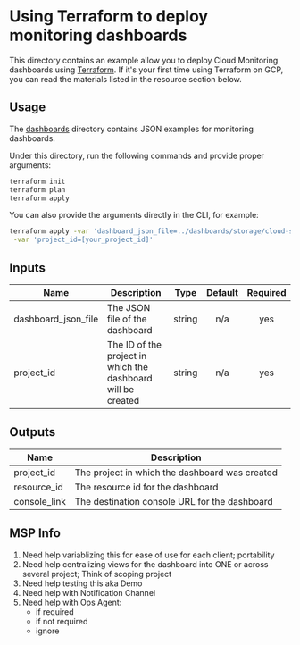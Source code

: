 # Using Terraform to deploy monitoring dashboards

This directory contains an example allow you to deploy Cloud Monitoring dashboards using [Terraform](https://www.terraform.io/). If it's your first time using Terraform on GCP, you can read the materials listed in the resource section below.

## Usage
The [dashboards](../dashboards) directory contains JSON examples for monitoring dashboards.

Under this directory, run the following commands and provide proper arguments:

```bash
terraform init
terraform plan
terraform apply
```

You can also provide the arguments directly in the CLI, for example:

```bash
terraform apply -var 'dashboard_json_file=../dashboards/storage/cloud-storage-monitoring.json' \
 -var 'project_id=[your_project_id]'
```

## Inputs

| Name | Description | Type | Default | Required |
|------|-------------|:----:|:-----:|:-----:|
| dashboard\_json\_file | The JSON file of the dashboard | string | n/a | yes |
| project\_id | The ID of the project in which the dashboard will be created | string | n/a | yes |

## Outputs

| Name | Description |
|------|-------------|
| project\_id | The project in which the dashboard was created |
| resource\_id | The resource id for the dashboard |
| console\_link | The destination console URL for the dashboard |


## MSP Info

1. Need help variablizing this for ease of use for each client; portability
2. Need help centralizing views for the dashboard into ONE or across several project; Think of scoping project
3. Need help testing this aka Demo
4. Need help with Notification Channel
5. Need help with Ops Agent: 
    - if required
    - if not required
    - ignore
